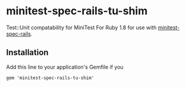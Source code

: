 # minitest-spec-rails-tu-shim

Test::Unit compatability for MiniTest For Ruby 1.8 for use with [minitest-spec-rails](https://github.com/metaskills/minitest-spec-rails).


## Installation

Add this line to your application's Gemfile if you

    gem 'minitest-spec-rails-tu-shim'

